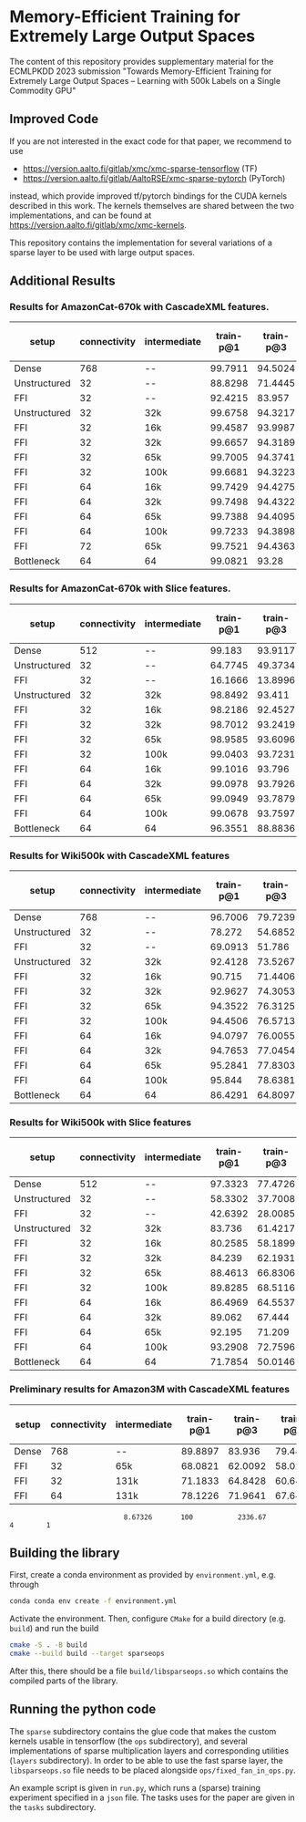 # Memory-Efficient Training for Extremely Large Output Spaces

The content of this repository provides supplementary material for the ECMLPKDD 2023
submission "Towards Memory-Efficient Training for Extremely Large Output Spaces – Learning with 500k Labels on a Single Commodity GPU"

## Improved Code
If you are not interested in the exact code for that paper, we recommend to use
* https://version.aalto.fi/gitlab/xmc/xmc-sparse-tensorflow (TF)
* https://version.aalto.fi/gitlab/AaltoRSE/xmc-sparse-pytorch (PyTorch)

instead, which provide improved tf/pytorch bindings for the CUDA kernels described in this work.
The kernels themselves are shared between the two implementations, and can be found at
  https://version.aalto.fi/gitlab/xmc/xmc-kernels.


This repository contains the implementation for several variations of a sparse
layer to be used with large output spaces.

## Additional Results

### Results for AmazonCat-670k with CascadeXML features.

| setup        |   connectivity | intermediate   |   train-p@1 |   train-p@3 |   train-p@5 |   test-p@1 |   test-p@3 |   test-p@5 |    memory |   epochs |   time-per-epoch |
|--------------|----------------|----------------|-------------|-------------|-------------|------------|------------|------------|-----------|----------|------------------|
| Dense        |            768 | --             |     99.7911 |     94.5024 |     89.0127 |    47.522  |    42.2592 |    38.2813 | 13.43     |     28.4 |          624.011 |
| Unstructured |             32 | --             |     88.8298 |     71.4445 |     55.6207 |    30.4205 |    23.7528 |    18.9574 |  6.26742  |     95   |         1369.11  |
| FFI          |             32 | --             |     92.4215 |     83.957  |     74.7516 |    37.0917 |    31.6191 |    27.5646 |  0.967195 |     76.2 |          233.85  |
| Unstructured |             32 | 32k            |     99.6758 |     94.3217 |     88.6631 |    42.5016 |    37.0632 |    33.0475 |  6.4952   |     36   |         1512.44  |
| FFI          |             32 | 16k            |     99.4587 |     93.9987 |     88.024  |    41.324  |    35.912  |    31.9143 |  1.24696  |     34   |          269.559 |
| FFI          |             32 | 32k            |     99.6657 |     94.3189 |     88.6623 |    42.5886 |    37.1176 |    33.1259 |  1.44841  |     36.4 |          270.986 |
| FFI          |             32 | 65k            |     99.7005 |     94.3741 |     88.7742 |    43.704  |    38.4273 |    34.4225 |  1.74489  |     39   |          305.333 |
| FFI          |             32 | 100k           |     99.6681 |     94.3223 |     88.6739 |    44.7123 |    39.3021 |    35.2915 |  2.37732  |     34   |          334.324 |
| FFI          |             64 | 16k            |     99.7429 |     94.4275 |     88.8914 |    43.3635 |    38.0539 |    34.1793 |  2.13541  |     27   |          290.407 |
| FFI          |             64 | 32k            |     99.7498 |     94.4322 |     88.8973 |    44.264  |    38.9257 |    35.0395 |  2.40721  |     31   |          305.677 |
| FFI          |             64 | 65k            |     99.7388 |     94.4095 |     88.8565 |    45.2638 |    39.8118 |    35.8794 |  2.54922  |     33   |          391.121 |
| FFI          |             64 | 100k           |     99.7233 |     94.3898 |     88.8111 |    45.6474 |    40.3326 |    36.3935 |  2.90615  |     31   |          435.258 |
| FFI          |             72 | 65k            |     99.7521 |     94.4363 |     88.9021 |    45.2501 |    39.9026 |    35.9882 |  2.69849  |     31   |          440.355 |
| Bottleneck   |             64 | 64             |     99.0821 |     93.28   |     86.391  |    37.9956 |    33.7436 |    30.3927 |  1.12913  |     31.6 |          231.95  |

### Results for AmazonCat-670k with Slice features.
| setup        |   connectivity | intermediate   |   train-p@1 |   train-p@3 |   train-p@5 |   test-p@1 |   test-p@3 |   test-p@5 |   memory |   epochs |   time-per-epoch |
|--------------|----------------|----------------|-------------|-------------|-------------|------------|------------|------------|----------|----------|------------------|
| Dense        |            512 | --             |     99.183  |     93.9117 |     88.3889 |   33.7581  |   29.6174  |   26.5754  | 8.95668  |     27.2 |          472.119 |
| Unstructured |             32 | --             |     64.7745 |     49.3734 |     38.9805 |   14.4525  |   11.5382  |    9.50668 | 6.35896  |     73   |         1357.4   |
| FFI          |             32 | --             |     16.1666 |     13.8996 |     12.4246 |    7.11897 |    6.30394 |    5.64143 | 0.967265 |     24.8 |          223.226 |
| Unstructured |             32 | 32k            |     98.8492 |     93.411  |     87.534  |   32.6522  |   28.6781  |   25.7911  | 6.42263  |     45   |         1618.49  |
| FFI          |             32 | 16k            |     98.2186 |     92.4527 |     85.9577 |   31.7301  |   27.8595  |   25.0244  | 1.10681  |     42   |          258.69  |
| FFI          |             32 | 32k            |     98.7012 |     93.2419 |     87.3461 |   32.8017  |   28.7496  |   25.9066  | 1.23167  |     38   |          244.41  |
| FFI          |             32 | 65k            |     98.9585 |     93.6096 |     87.9811 |   33.6958  |   29.6914  |   26.8382  | 1.34702  |     36   |          308.917 |
| FFI          |             32 | 100k           |     99.0403 |     93.7231 |     88.1518 |   34.246   |   30.1975  |   27.3442  | 1.77284  |     35   |          301.943 |
| FFI          |             64 | 16k            |     99.1016 |     93.796  |     88.1919 |   33.1554  |   29.1721  |   26.4054  | 1.94632  |     33   |          301     |
| FFI          |             64 | 32k            |     99.0978 |     93.7926 |     88.2467 |   33.9284  |   29.8703  |   27.0679  | 2.22399  |     32   |          314.375 |
| FFI          |             64 | 65k            |     99.0949 |     93.7879 |     88.2557 |   34.5571  |   30.5033  |   27.6944  | 2.54016  |     30   |          395.633 |
| FFI          |             64 | 100k           |     99.0678 |     93.7597 |     88.2203 |   35.0211  |   30.9764  |   28.0937  | 2.58486  |     29   |          410.931 |
| Bottleneck   |             64 | 64             |     96.3551 |     88.8836 |     80.0844 |   30.6909  |   27.332   |   24.5586  | 1.12888  |     33.6 |          218.986 |

### Results for Wiki500k with CascadeXML features
| setup        |   connectivity | intermediate   |   train-p@1 |   train-p@3 |   train-p@5 |   test-p@1 |   test-p@3 |   test-p@5 |    memory |   epochs |   time-per-epoch |
|--------------|----------------|----------------|-------------|-------------|-------------|------------|------------|------------|-----------|----------|------------------|
| Dense        |            768 | --             |     96.7006 |     79.7239 |     64.2443 |    77.1725 |    58.5511 |    45.109  | 10.0425   |     25.6 |         1743.5   |
| Unstructured |             32 | --             |     78.272  |     54.6852 |     39.8174 |    65.2482 |    43.7313 |    31.397  |  4.78792  |    100   |         3869.91  |
| FFI          |             32 | --             |     69.0913 |     51.786  |     40.4382 |    58.6727 |    41.9824 |    32.2036 |  0.723222 |     59.4 |          714.551 |
| Unstructured |             32 | 32k            |     92.4128 |     73.5267 |     58.1329 |    73.6962 |    54.7483 |    42.0102 |  4.91421  |     58   |         4422.74  |
| FFI          |             32 | 16k            |     90.715  |     71.4406 |     56.3196 |    73.1226 |    54.1514 |    41.5197 |  0.918788 |     68   |          746.029 |
| FFI          |             32 | 32k            |     92.9627 |     74.3053 |     58.8948 |    73.6475 |    54.7795 |    42.0569 |  1.02335  |     67.4 |          841.638 |
| FFI          |             32 | 65k            |     94.3522 |     76.3125 |     60.8353 |    74.0494 |    55.4152 |    42.6315 |  1.56608  |     56   |          928.446 |
| FFI          |             32 | 100k           |     94.4506 |     76.5713 |     61.1356 |    74.3155 |    55.7567 |    42.9536 |  2.35529  |     49   |         1261.92  |
| FFI          |             64 | 16k            |     94.0797 |     76.0055 |     60.4043 |    74.3868 |    55.6304 |    42.7501 |  1.66523  |     56   |          878     |
| FFI          |             64 | 32k            |     94.7653 |     77.0454 |     61.4781 |    74.3879 |    55.81   |    42.9298 |  1.89684  |     48   |          929.083 |
| FFI          |             64 | 65k            |     95.2841 |     77.8303 |     62.3177 |    74.511  |    56.0454 |    43.1884 |  2.03168  |     43   |         1167.09  |
| FFI          |             64 | 100k           |     95.844  |     78.6381 |     63.1405 |    74.6282 |    56.2354 |    43.3671 |  2.65133  |     45   |         1530.38  |
| Bottleneck   |             64 | 64             |     86.4291 |     64.8097 |     49.5022 |    71.8954 |    50.6959 |    37.9261 |  0.961938 |     47.6 |          678.258 |

### Results for Wiki500k with Slice features
| setup        |   connectivity | intermediate   |   train-p@1 |   train-p@3 |   train-p@5 |   test-p@1 |   test-p@3 |   test-p@5 |   memory |   epochs |   time-per-epoch |
|--------------|----------------|----------------|-------------|-------------|-------------|------------|------------|------------|----------|----------|------------------|
| Dense        |            512 | --             |     97.3323 |     77.4726 |     60.4051 |    58.2486 |    37.9121 |    28.0296 | 6.69749  |     39.4 |         1248.76  |
| Unstructured |             32 | --             |     58.3302 |     37.7008 |     28.0696 |    45.4878 |    27.2922 |    19.8603 | 4.78605  |     78   |         3612.26  |
| FFI          |             32 | --             |     42.6392 |     28.0085 |     21.9497 |    37.5337 |    23.2219 |    17.6438 | 0.723264 |     54.8 |          659.136 |
| Unstructured |             32 | 32k            |     83.736  |     61.4217 |     47.6871 |    59.0107 |    38.4807 |    28.9021 | 4.81408  |     40   |         3977.18  |
| FFI          |             32 | 16k            |     80.2585 |     58.1899 |     45.1227 |    58.0007 |    37.7422 |    28.3634 | 0.915993 |     59   |          946.475 |
| FFI          |             32 | 32k            |     84.239  |     62.1931 |     48.3855 |    58.86   |    38.4366 |    28.8706 | 1.04134  |     45.8 |          722.607 |
| FFI          |             32 | 65k            |     88.4613 |     66.8306 |     52.229  |    59.828  |    39.2378 |    29.4813 | 1.18353  |     37   |          820.946 |
| FFI          |             32 | 100k           |     89.8285 |     68.5116 |     53.6939 |    60.5609 |    39.7886 |    29.9324 | 1.59235  |     34   |         1105.5   |
| FFI          |             64 | 16k            |     86.4969 |     64.5537 |     50.1941 |    59.3778 |    38.6824 |    29.0105 | 1.539    |     52   |          807.365 |
| FFI          |             64 | 32k            |     89.062  |     67.444  |     52.6204 |    59.9681 |    39.2525 |    29.4548 | 1.78299  |     43   |          842.814 |
| FFI          |             64 | 65k            |     92.195  |     71.209  |     55.8075 |    60.5108 |    39.7495 |    29.8347 | 1.92379  |     38   |         1035.21  |
| FFI          |             64 | 100k           |     93.2908 |     72.7596 |     57.2106 |    61.0234 |    40.1683 |    30.1757 | 2.05862  |     38   |         1335.05  |
| Bottleneck   |             64 | 64             |     71.7854 |     50.0146 |     38.4837 |    56.5045 |    36.5249 |    27.5013 | 0.967719 |     41.8 |          638.877 |

### Preliminary results for Amazon3M with CascadeXML features
| setup      |   connectivity | intermediate   |   train-p@1 |   train-p@3 |   train-p@5 |   test-p@1 |   test-p@3 |   test-p@5 |   memory |   epochs |   time-per-epoch |
|------------|----------------|----------------|-------------|-------------|-------------|------------|------------|------------|----------|----------|------------------|
| Dense      |            768 | --             |   89.8897   |   83.936    |    79.4433  |  53.3569   |  50.6458   |  48.381    | 56.3     |       37 |          4227.95 |
| FFI        |             32 | 65k            |   68.0821   |   62.0092   |    58.0273  |  48.0666   |  44.1058   |  41.4422   | 4.47     |      100 |          1900.88 |
| FFI        |             32 | 131k           |   71.1833   |   64.8428   |    60.6424  |  49.1193   |  44.9967   |  42.3026   | 5.01     |      100 |          1901.56 |
| FFI        |             64 | 131k           |   78.1226   |   71.9641   |    67.6447  |  50.3997   |  46.7399   |  44.2132   | 8.67     |      100 |          2336.67 |
                                8.67326       100           2336.67         4        1

## Building the library
First, create a conda environment as provided by `environment.yml`, e.g. through
```bash
conda conda env create -f environment.yml
```

Activate the environment.
Then, configure `CMake` for a build directory (e.g. `build`) and run the build
```bash
cmake -S . -B build
cmake --build build --target sparseops
```

After this, there should be a file `build/libsparseops.so` which contains the compiled
parts of the library.

## Running the python code
The `sparse` subdirectory contains the glue code that makes the custom kernels usable
in tensorflow (the `ops` subdirectory), and several implementations of sparse multiplication layers
and corresponding utilities (`layers` subdirectory). In order to be able to use the fast sparse
layer, the `libsparseops.so` file needs to be placed alongside `ops/fixed_fan_in_ops.py`.

An example script is given in `run.py`, which runs a (sparse) training experiment specified in
a `json` file. The tasks uses for the paper are given in the `tasks` subdirectory.
